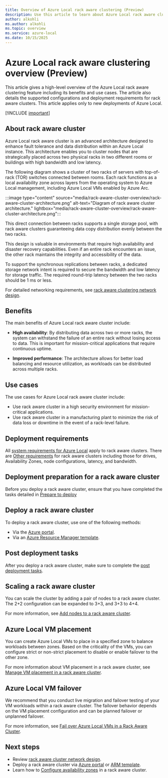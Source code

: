 ```yaml
---
title: Overview of Azure Local rack aware clustering (Preview)
description: Use this article to learn about Azure Local rack aware clustering. (Preview)
author: alkohli
ms.author: alkohli
ms.topic: overview
ms.service: azure-local
ms.date: 10/15/2025
---
```


# Azure Local rack aware clustering overview (Preview)

This article gives a high-level overview of the Azure Local rack aware clustering feature including its benefits and use cases. The article also details the supported configurations and deployment requirements for rack aware clusters. This article applies only to new deployments of Azure Local.

[!INCLUDE [important](../includes/hci-preview.md)]

## About rack aware cluster

Azure Local rack aware cluster is an advanced architecture designed to enhance fault tolerance and data distribution within an Azure Local instance. This architecture enables you to cluster nodes that are strategically placed across two physical racks in two different rooms or buildings with high bandwidth and low latency.

The following diagram shows a cluster of two racks of servers with top-of-rack (TOR) switches connected between rooms. Each rack functions as a local availability zone across layers from the operating system to Azure Local management, including Azure Local VMs enabled by Azure Arc.  

:::image type="content" source="media/rack-aware-cluster-overview/rack-aware-cluster-architecture.png" alt-text="Diagram of rack aware cluster architecture." lightbox="media/rack-aware-cluster-overview/rack-aware-cluster-architecture.png":::

This direct connection between racks supports a single storage pool, with rack aware clusters guaranteeing data copy distribution evenly between the two racks.  

This design is valuable in environments that require high availability and disaster recovery capabilities. Even if an entire rack encounters an issue, the other rack maintains the integrity and accessibility of the data.

To support the synchronous replications between racks, a dedicated storage network intent is required to secure the bandwidth and low latency for storage traffic. The required round-trip latency between the two racks should be 1 ms or less.

For detailed networking requirements, see [rack aware clustering network design](../index.yml).

## Benefits

The main benefits of Azure Local rack aware cluster include:

- **High availability**: By distributing data across two or more racks, the system can withstand the failure of an entire rack without losing access to data. This is important for mission-critical applications that require continuous uptime.

- **Improved performance**: The architecture allows for better load balancing and resource utilization, as workloads can be distributed across multiple racks.


## Use cases

The use cases for Azure Local rack aware cluster include:

- Use rack aware cluster in a high security environment for mission-critical applications.
- Use rack aware cluster in a manufacturing plant to minimize the risk of data loss or downtime in the event of a rack-level failure.  

## Deployment requirements 

All [system requirements for Azure Local](../concepts/system-requirements-23h2.md) apply to rack aware clusters. There are [Other requirements](../index.yml) for rack aware clusters including those for drives, Availability Zones, node configurations, latency, and bandwidth.


## Deployment preparation for a rack aware cluster

Before you deploy a rack aware cluster, ensure that you have completed the tasks detailed in [Prepare to deploy](../index.yml)

## Deploy a rack aware cluster

To deploy a rack aware cluster, use one of the following methods:

- Via the [Azure portal](../index.yml).
- Via an [Azure Resource Manager template](../index.yml).

## Post deployment tasks

After you deploy a rack aware cluster, make sure to complete the [post deployment tasks](../index.yml).

## Scaling a rack aware cluster

You can scale the cluster by adding a pair of nodes to a rack aware cluster. The 2+2 configuration can be expanded to 3+3, and 3+3 to 4+4.

For more information, see [Add nodes to a rack aware cluster](../index.yml).

## Azure Local VM placement

You can create Azure Local VMs to place in a specified zone to balance workloads between zones. Based on the criticality of the VMs, you can configure strict or non-strict placement to disable or enable failover to the other zone.

For more information about VM placement in a rack aware cluster, see [Manage VM placement in a rack aware cluster](../index.yml).

## Azure Local VM failover

We recommend that you conduct live migration and failover testing of your VM workloads within a rack aware cluster. The failover behavior depends on the VM placement configuration and can be planned failover or unplanned failover.

For more information, see [Fail over Azure Local VMs in a Rack Aware Cluster](../index.yml).


## Next steps

- Review [rack aware cluster network design](../index.yml).
- Deploy a rack aware cluster via [Azure portal](../index.yml) or [ARM template](../index.yml).
- Learn how to [Configure availability zones](../index.yml) in a rack aware cluster.
